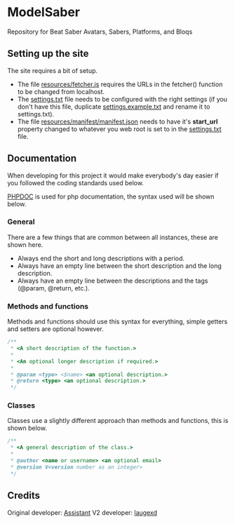 # ModelSaber
Repository for Beat Saber Avatars, Sabers, Platforms, and Bloqs

## Setting up the site
The site requires a bit of setup.

- The file [resources/fetcher.js](resources/fetcher.js) requires the URLs in the fetcher() function to be changed from localhost.
- The [settings.txt](settings.txt) file needs to be configured with the right settings 
(if you don't have this file, duplicate [settings.example.txt](settings.example.txt) and rename it to settings.txt).
- The file [resources/manifest/manifest.json](resources/manifest/manifest.json) needs to have it's **start_url** property changed to whatever 
you web root is set to in the [settings.txt](settings.txt) file.

## Documentation
When developing for this project it would make everybody's day easier if you followed the coding standards used below.

[PHPDOC](https://www.phpdoc.org/) is used for php documentation, the syntax used will be shown below.

### General
There are a few things that are common between all instances, these are shown here.

- Always end the short and long descriptions with a period.
- Always have an empty line between the short description and the long description.
- Always have an empty line between the descriptions and the tags (@param, @return, etc.).

### Methods and functions
Methods and functions should use this syntax for everything, simple getters and setters are optional however.
```php
/**
 * <A short description of the function.>
 *
 * <An optional longer description if required.>
 *
 * @param <type> <$name> <an optional description.>
 * @return <type> <an optional description.>
 */
```

### Classes
Classes use a slightly different approach than methods and functions, this is shown below.
```php
/**
 * <A general description of the class.>
 *
 * @author <name or username> <an optional email>
 * @version V<version number as an integer>
 */
```

## Credits
Original developer: [Assistant](https://bs.assistant.moe/Donate/)
V2 developer: [laugexd](https://twitter.com/laugexd)